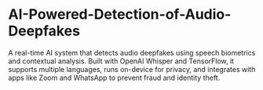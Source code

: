 # AI-Powered-Detection-of-Audio-Deepfakes
A real-time AI system that detects audio deepfakes using speech biometrics and contextual analysis. Built with OpenAI Whisper and TensorFlow, it supports multiple languages, runs on-device for privacy, and integrates with apps like Zoom and WhatsApp to prevent fraud and identity theft.
